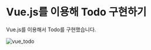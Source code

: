 # Vue.js를 이용해 Todo 구현하기

Vue.js를 이용해서 Todo를 구현했습니다.

![vue_todo](https://github.com/xotlr333/vue-todo/assets/81614820/6690cd3d-2c5e-43b1-8171-4e9cfa2a8d25)
